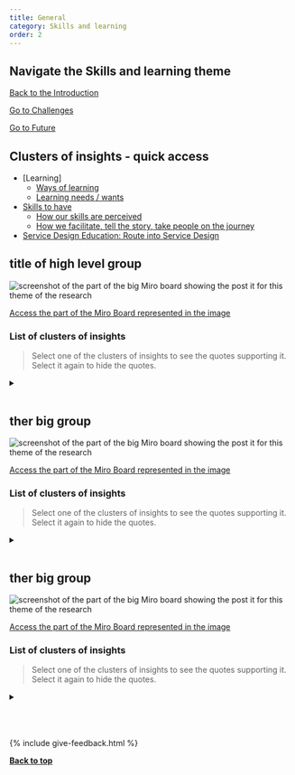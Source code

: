 ```yaml
---
title: General
category: Skills and learning
order: 2
---
```



<div class="item-nav">
<h2>Navigate the Skills and learning theme</h2>
   <p><span><a href="/practitioner-stories/Skills-and-learning/intro">Back to the Introduction</a></span></p>
   <p><span><a href="/practitioner-stories/Skills-and-learning/challenges">Go to Challenges</a></span></p>
   <p><span><a href="/practitioner-stories/Skills-and-learning/future">Go to Future</a></span></p>
</div>


<h2 class="top-line">Clusters of insights - quick access</h2>

- [Learning]
   - [Ways of learning](#ways-of-learning)
   - [Learning needs / wants](#learning-needs-/-wants)
- [Skills to have](#skills-to-have)
   - [How our skills are perceived](#how-our-skills-are-perceived)
   - [How we facilitate, tell the story, take people on the journey](#)
- [Service Design Education: Route into Service Design](#)



<h2 class="top-line">title of high level group</h2>

![screenshot of the part of the big Miro board showing the post it for this theme of the research](/practitioner-stories/images/skills-learning/skills-gen1.png)
<p><a href="https://miro.com/app/board/o9J_ldOzA14=/?moveToWidget=3074457352333736227&cot=14" target="_blank">Access the part of the Miro Board represented in the image</a></p>

### List of clusters of insights

> Select one of the clusters of insights to see the quotes supporting it. Select it again to hide the quotes.

 <details>
 <summary></summary>
 <ul>
    <li></li>
 </ul>
 </details>
<br>

<h2 class="top-line">ther big group</h2>

![screenshot of the part of the big Miro board showing the post it for this theme of the research](/practitioner-stories/images/skills-learning/skills-gen2.png)
<p><a href="https://miro.com/app/board/o9J_ldOzA14=/?moveToWidget=3074457352333736224&cot=14" target="_blank">Access the part of the Miro Board represented in the image</a></p>

### List of clusters of insights

> Select one of the clusters of insights to see the quotes supporting it. Select it again to hide the quotes.
 <details>
 <summary></summary>
 <ul>
    <li></li>
 </ul>
 </details>
<br>


<h2 class="top-line">ther big group</h2>

![screenshot of the part of the big Miro board showing the post it for this theme of the research](/practitioner-stories/images/skills-learning/skills-gen3.png)
<p><a href="https://miro.com/app/board/o9J_ldOzA14=/?moveToWidget=3074457352333736223&cot=14" target="_blank">Access the part of the Miro Board represented in the image</a></p>

### List of clusters of insights

> Select one of the clusters of insights to see the quotes supporting it. Select it again to hide the quotes.
 <details>
 <summary></summary>
 <ul>
    <li></li>
 </ul>
 </details>
<br>

<br><br>
{% include give-feedback.html %}

<p><a href="#"><strong>Back to top</strong></a></p>

<!--

<a href="" target="_blank"></a>

-->